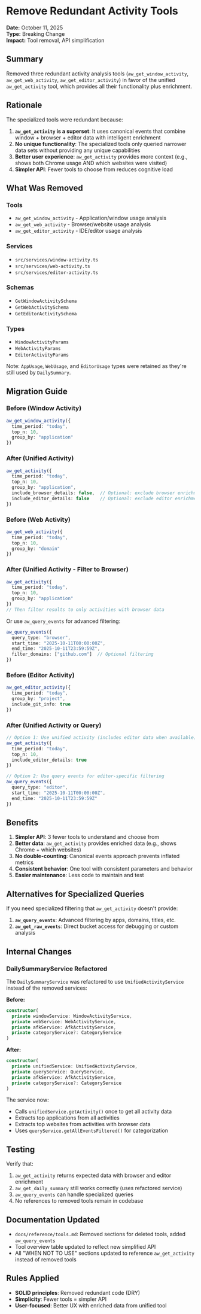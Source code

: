 # Remove Redundant Activity Tools

**Date:** October 11, 2025  
**Type:** Breaking Change  
**Impact:** Tool removal, API simplification

## Summary

Removed three redundant activity analysis tools (`aw_get_window_activity`, `aw_get_web_activity`, `aw_get_editor_activity`) in favor of the unified `aw_get_activity` tool, which provides all their functionality plus enrichment.

## Rationale

The specialized tools were redundant because:

1. **`aw_get_activity` is a superset**: It uses canonical events that combine window + browser + editor data with intelligent enrichment
2. **No unique functionality**: The specialized tools only queried narrower data sets without providing any unique capabilities
3. **Better user experience**: `aw_get_activity` provides more context (e.g., shows both Chrome usage AND which websites were visited)
4. **Simpler API**: Fewer tools to choose from reduces cognitive load

## What Was Removed

### Tools
- `aw_get_window_activity` - Application/window usage analysis
- `aw_get_web_activity` - Browser/website usage analysis  
- `aw_get_editor_activity` - IDE/editor usage analysis

### Services
- `src/services/window-activity.ts`
- `src/services/web-activity.ts`
- `src/services/editor-activity.ts`

### Schemas
- `GetWindowActivitySchema`
- `GetWebActivitySchema`
- `GetEditorActivitySchema`

### Types
- `WindowActivityParams`
- `WebActivityParams`
- `EditorActivityParams`

Note: `AppUsage`, `WebUsage`, and `EditorUsage` types were retained as they're still used by `DailySummary`.

## Migration Guide

### Before (Window Activity)
```typescript
aw_get_window_activity({
  time_period: "today",
  top_n: 10,
  group_by: "application"
})
```

### After (Unified Activity)
```typescript
aw_get_activity({
  time_period: "today",
  top_n: 10,
  group_by: "application",
  include_browser_details: false,  // Optional: exclude browser enrichment
  include_editor_details: false    // Optional: exclude editor enrichment
})
```

### Before (Web Activity)
```typescript
aw_get_web_activity({
  time_period: "today",
  top_n: 10,
  group_by: "domain"
})
```

### After (Unified Activity - Filter to Browser)
```typescript
aw_get_activity({
  time_period: "today",
  top_n: 10,
  group_by: "application"
})
// Then filter results to only activities with browser data
```

Or use `aw_query_events` for advanced filtering:
```typescript
aw_query_events({
  query_type: "browser",
  start_time: "2025-10-11T00:00:00Z",
  end_time: "2025-10-11T23:59:59Z",
  filter_domains: ["github.com"]  // Optional filtering
})
```

### Before (Editor Activity)
```typescript
aw_get_editor_activity({
  time_period: "today",
  group_by: "project",
  include_git_info: true
})
```

### After (Unified Activity or Query)
```typescript
// Option 1: Use unified activity (includes editor data when available)
aw_get_activity({
  time_period: "today",
  top_n: 10,
  include_editor_details: true
})

// Option 2: Use query events for editor-specific filtering
aw_query_events({
  query_type: "editor",
  start_time: "2025-10-11T00:00:00Z",
  end_time: "2025-10-11T23:59:59Z"
})
```

## Benefits

1. **Simpler API**: 3 fewer tools to understand and choose from
2. **Better data**: `aw_get_activity` provides enriched data (e.g., shows Chrome + which websites)
3. **No double-counting**: Canonical events approach prevents inflated metrics
4. **Consistent behavior**: One tool with consistent parameters and behavior
5. **Easier maintenance**: Less code to maintain and test

## Alternatives for Specialized Queries

If you need specialized filtering that `aw_get_activity` doesn't provide:

1. **`aw_query_events`**: Advanced filtering by apps, domains, titles, etc.
2. **`aw_get_raw_events`**: Direct bucket access for debugging or custom analysis

## Internal Changes

### DailySummaryService Refactored
The `DailySummaryService` was refactored to use `UnifiedActivityService` instead of the removed services:

**Before:**
```typescript
constructor(
  private windowService: WindowActivityService,
  private webService: WebActivityService,
  private afkService: AfkActivityService,
  private categoryService?: CategoryService
)
```

**After:**
```typescript
constructor(
  private unifiedService: UnifiedActivityService,
  private queryService: QueryService,
  private afkService: AfkActivityService,
  private categoryService?: CategoryService
)
```

The service now:
- Calls `unifiedService.getActivity()` once to get all activity data
- Extracts top applications from all activities
- Extracts top websites from activities with browser data
- Uses `queryService.getAllEventsFiltered()` for categorization

## Testing

Verify that:
1. `aw_get_activity` returns expected data with browser and editor enrichment
2. `aw_get_daily_summary` still works correctly (uses refactored service)
3. `aw_query_events` can handle specialized queries
4. No references to removed tools remain in codebase

## Documentation Updated

- `docs/reference/tools.md`: Removed sections for deleted tools, added `aw_query_events`
- Tool overview table updated to reflect new simplified API
- All "WHEN NOT TO USE" sections updated to reference `aw_get_activity` instead of removed tools

## Rules Applied

- **SOLID principles**: Removed redundant code (DRY)
- **Simplicity**: Fewer tools = simpler API
- **User-focused**: Better UX with enriched data from unified tool

